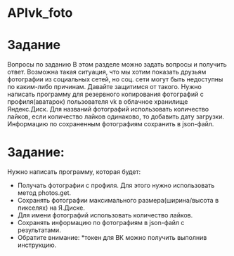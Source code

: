 # APIvk_foto

# Задание
Вопросы по заданию
В этом разделе можно задать вопросы и получить ответ.
Возможна такая ситуация, что мы хотим показать друзьям фотографии из социальных сетей, но соц. сети могут быть недоступны по каким-либо причинам. Давайте защитимся от такого.
Нужно написать программу для резервного копирования фотографий с профиля(аватарок) пользователя vk в облачное хранилище Яндекс.Диск.
Для названий фотографий использовать количество лайков, если количество лайков одинаково, то добавить дату загрузки.
Информацию по сохраненным фотографиям сохранить в json-файл.

# Задание:
Нужно написать программу, которая будет:
* Получать фотографии с профиля. Для этого нужно использовать метод photos.get.
* Сохранять фотографии максимального размера(ширина/высота в пикселях) на Я.Диске.
* Для имени фотографий использовать количество лайков.
* Сохранять информацию по фотографиям в json-файл с результатами.
* Обратите внимание: *токен для ВК можно получить выполнив инструкцию.
